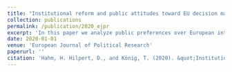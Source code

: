 ```yaml
---
title: "Institutional reform and public attitudes toward EU decision making."
collection: publications
permalink: /publication/2020_ejpr
excerpt: 'In this paper we analyze public preferences over European integration in 13 countries using an online conjoint experiment.'
date: 2020-01-01
venue: 'European Journal of Political Research'
paperurl: ''
citation: 'Hahm, H. Hilpert, D., and König, T. (2020). &quot;Institutional reform and public attitudes toward EU decision making.&quot; <i>European Journal of Political Research</i>. 59(3): 599-623. [Paper](https://ejpr.onlinelibrary.wiley.com/doi/full/10.1111/1475-6765.12361) and [Replication materials](https://ejpr.onlinelibrary.wiley.com/action/downloadSupplement?doi=10.1111\%2F1475-6765.12361&file=ejpr12361-sup-0002-SuppMat.docx)'
---
```



